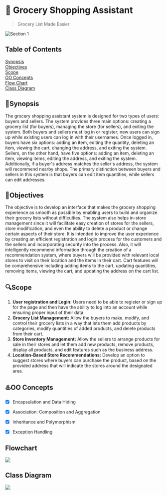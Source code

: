 # 🛒 Grocery Shopping Assistant
> Grocery List Made Easier

<img alt="Section 1" src="https://github.com/jjn7702/SECJ2154-OOP/blob/main/Submission/sec04_23242/Group2/Images/3PJuT8.gif">

## Table of Contents
[Synopsis](#synopsis)           
[Objectives](#objectives)            
[Scope](#scope)  
[OO Concepts](#oo-concepts)  
[Flow Chart](#flowchart)    
[Class Diagram](#class-diagram)    

## 📝Synopsis 
The grocery shopping assistant system is designed for two types of users: buyers and sellers. The system provides three main options: creating a grocery list (for buyers), managing the store (for sellers), and exiting the system. Both buyers and sellers must log in or register; new users can sign up while existing users can log in with their usernames. Once logged in, buyers have six options: adding an item, editing the quantity, deleting an item, viewing the cart, changing the address, and exiting the system. Sellers, on the other hand, have five options: adding an item, deleting an item, viewing items, editing the address, and exiting the system. Additionally, if a buyer's address matches the seller's address, the system will recommend nearby shops. The primary distinction between buyers and sellers in this system is that buyers can edit item quantities, while sellers can edit addresses.


## 🎯Objectives 
The objective is to develop an interface that makes the grocery shopping experience as smooth as possible by enabling users to build and organize their grocery lists without difficulties. The system also helps in-store management since it will facilitate easy creation of stores for the sellers, store modification, and even the ability to delete a product or change certain aspects of their store. It is intended to improve the user experience by creating an efficient registration and login process for the customers and the sellers and incorporating security into the process. Also, it will intelligently recommend information through the creation of a recommendation system, where buyers will be provided with relevant local stores to visit on their location and the items in their cart. Cart features will be comprehensive including adding items to the cart, updating quantities, removing items, viewing the cart, and updating the address on the cart list.


## 🔍Scope 
1. **User registration and Login:**
Users need to be able to register or sign up for the page and then have the ability to log into an account while ensuring proper input of their data.
2.  **Grocery List Management:**
Allow the buyers to make, modify, and control their grocery lists in a way that lets them add products by categories, modify quantities of added products, and delete products from their cart.
3. **Store Inventory Management:**
Allow the sellers to arrange products for sale in their stores and let them add new products, remove products, display all products, and edit features such as the business address.
4.  **Location-Based Store Recommendations:**
Develop an option to suggest stores where buyers can purchase the product, based on the provided address that will indicate the stores around the designated area.

## ♨️OO Concepts
- [x] Encapsulation and Data Hiding  
- [x] Association: Composition and Aggregation
- [x] Inheritance and Polymorphism
- [x] Exception Handling


## Flowchart 
![](https://github.com/jjn7702/SECJ2154-OOP/blob/main/Submission/sec04_23242/Group2/Images/WorkflowOOP.png)

## Class Diagram
![](https://github.com/jjn7702/SECJ2154-OOP/blob/main/Submission/sec04_23242/Group2/Images/OOP%20UML%20Diagram.jpg)

